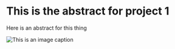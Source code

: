 # This is the abstract for project 1

Here is an abstract for this thing

![This is an image caption](https://source.unsplash.com/random)
